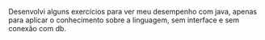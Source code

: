 
Desenvolvi alguns exercícios para ver meu desempenho com java, apenas para aplicar o conhecimento sobre a linguagem, sem interface e sem conexão com db.
